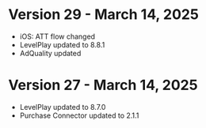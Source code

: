 ﻿# Version 29 - March 14, 2025
* iOS: ATT flow changed
* LevelPlay updated to 8.8.1
* AdQuality updated

# Version 27 - March 14, 2025
* LevelPlay updated to 8.7.0
* Purchase Connector updated to 2.1.1